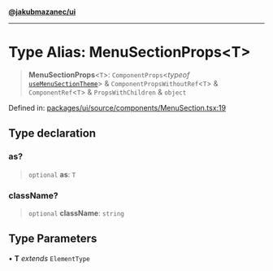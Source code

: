 [**@jakubmazanec/ui**](../README.md)

---

# Type Alias: MenuSectionProps\<T\>

> **MenuSectionProps**\<`T`\>: `ComponentProps`\<_typeof_
> [`useMenuSectionTheme`](../functions/useMenuSectionTheme.md)\> & `ComponentPropsWithoutRef`\<`T`\>
> & `ComponentRef`\<`T`\> & `PropsWithChildren` & `object`

Defined in:
[packages/ui/source/components/MenuSection.tsx:19](https://github.com/jakubmazanec/tools/blob/4a8f82fa13ce52bb52e412e9ac98b543cce14fc2/packages/ui/source/components/MenuSection.tsx#L19)

## Type declaration

### as?

> `optional` **as**: `T`

### className?

> `optional` **className**: `string`

## Type Parameters

• **T** _extends_ `ElementType`
